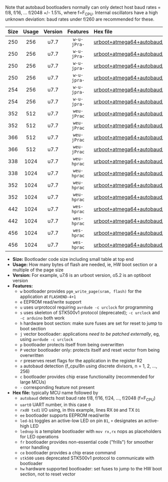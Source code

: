 Note that autobaud bootloaders normally can only detect host baud rates = f/8, f/16, ... f/2048 +/- 1.5%, where f=F<sub>CPU</sub>. Internal oscillators have a high unknown deviation: baud rates under f/260 are recommended for these.

|Size|Usage|Version|Features|Hex file|
|:-:|:-:|:-:|:-:|:--|
|250|256|u7.7|`w-u-jPra-`|[urboot+atmega64+autobaud_uart0_rxe0_txe1_led+b5.hex](https://raw.githubusercontent.com/stefanrueger/urboot.hex/main/mcus/atmega64/autobaud/urboot+atmega64+autobaud_uart0_rxe0_txe1_led+b5.hex)|
|250|256|u7.7|`w-u-jPra-`|[urboot+atmega64+autobaud_uart0_rxe0_txe1_lednop.hex](https://raw.githubusercontent.com/stefanrueger/urboot.hex/main/mcus/atmega64/autobaud/urboot+atmega64+autobaud_uart0_rxe0_txe1_lednop.hex)|
|250|256|u7.7|`w-u-jpra-`|[urboot+atmega64+autobaud_uart1_rxd2_txd3_led+b5.hex](https://raw.githubusercontent.com/stefanrueger/urboot.hex/main/mcus/atmega64/autobaud/urboot+atmega64+autobaud_uart1_rxd2_txd3_led+b5.hex)|
|250|256|u7.7|`w-u-jpra-`|[urboot+atmega64+autobaud_uart1_rxd2_txd3_lednop.hex](https://raw.githubusercontent.com/stefanrueger/urboot.hex/main/mcus/atmega64/autobaud/urboot+atmega64+autobaud_uart1_rxd2_txd3_lednop.hex)|
|254|256|u7.7|`w-u-jpra-`|[urboot+atmega64+autobaud_uart0_rxe0_txe1_led+b5_fr.hex](https://raw.githubusercontent.com/stefanrueger/urboot.hex/main/mcus/atmega64/autobaud/urboot+atmega64+autobaud_uart0_rxe0_txe1_led+b5_fr.hex)|
|254|256|u7.7|`w-u-jpra-`|[urboot+atmega64+autobaud_uart0_rxe0_txe1_lednop_fr.hex](https://raw.githubusercontent.com/stefanrueger/urboot.hex/main/mcus/atmega64/autobaud/urboot+atmega64+autobaud_uart0_rxe0_txe1_lednop_fr.hex)|
|352|512|u7.7|`weu-jPrac`|[urboot+atmega64+autobaud_uart0_rxe0_txe1_ee_led+b5_fr_ce.hex](https://raw.githubusercontent.com/stefanrueger/urboot.hex/main/mcus/atmega64/autobaud/urboot+atmega64+autobaud_uart0_rxe0_txe1_ee_led+b5_fr_ce.hex)|
|352|512|u7.7|`weu-jPrac`|[urboot+atmega64+autobaud_uart0_rxe0_txe1_ee_lednop_fr_ce.hex](https://raw.githubusercontent.com/stefanrueger/urboot.hex/main/mcus/atmega64/autobaud/urboot+atmega64+autobaud_uart0_rxe0_txe1_ee_lednop_fr_ce.hex)|
|366|512|u7.7|`weu-jPrac`|[urboot+atmega64+autobaud_uart1_rxd2_txd3_ee_led+b5_fr_ce.hex](https://raw.githubusercontent.com/stefanrueger/urboot.hex/main/mcus/atmega64/autobaud/urboot+atmega64+autobaud_uart1_rxd2_txd3_ee_led+b5_fr_ce.hex)|
|366|512|u7.7|`weu-jPrac`|[urboot+atmega64+autobaud_uart1_rxd2_txd3_ee_lednop_fr_ce.hex](https://raw.githubusercontent.com/stefanrueger/urboot.hex/main/mcus/atmega64/autobaud/urboot+atmega64+autobaud_uart1_rxd2_txd3_ee_lednop_fr_ce.hex)|
|338|1024|u7.7|`weu-hprac`|[urboot+atmega64+autobaud_uart0_rxe0_txe1_ee_led+b5_fr_ce_hw.hex](https://raw.githubusercontent.com/stefanrueger/urboot.hex/main/mcus/atmega64/autobaud/urboot+atmega64+autobaud_uart0_rxe0_txe1_ee_led+b5_fr_ce_hw.hex)|
|338|1024|u7.7|`weu-hprac`|[urboot+atmega64+autobaud_uart0_rxe0_txe1_ee_lednop_fr_ce_hw.hex](https://raw.githubusercontent.com/stefanrueger/urboot.hex/main/mcus/atmega64/autobaud/urboot+atmega64+autobaud_uart0_rxe0_txe1_ee_lednop_fr_ce_hw.hex)|
|352|1024|u7.7|`weu-hprac`|[urboot+atmega64+autobaud_uart1_rxd2_txd3_ee_led+b5_fr_ce_hw.hex](https://raw.githubusercontent.com/stefanrueger/urboot.hex/main/mcus/atmega64/autobaud/urboot+atmega64+autobaud_uart1_rxd2_txd3_ee_led+b5_fr_ce_hw.hex)|
|352|1024|u7.7|`weu-hprac`|[urboot+atmega64+autobaud_uart1_rxd2_txd3_ee_lednop_fr_ce_hw.hex](https://raw.githubusercontent.com/stefanrueger/urboot.hex/main/mcus/atmega64/autobaud/urboot+atmega64+autobaud_uart1_rxd2_txd3_ee_lednop_fr_ce_hw.hex)|
|442|1024|u7.7|`wes-hprac`|[urboot+atmega64+autobaud_uart0_rxe0_txe1_ee_led+b5_fr_ce_stk500_hw.hex](https://raw.githubusercontent.com/stefanrueger/urboot.hex/main/mcus/atmega64/autobaud/urboot+atmega64+autobaud_uart0_rxe0_txe1_ee_led+b5_fr_ce_stk500_hw.hex)|
|442|1024|u7.7|`wes-hprac`|[urboot+atmega64+autobaud_uart0_rxe0_txe1_ee_lednop_fr_ce_stk500_hw.hex](https://raw.githubusercontent.com/stefanrueger/urboot.hex/main/mcus/atmega64/autobaud/urboot+atmega64+autobaud_uart0_rxe0_txe1_ee_lednop_fr_ce_stk500_hw.hex)|
|456|1024|u7.7|`wes-hprac`|[urboot+atmega64+autobaud_uart1_rxd2_txd3_ee_led+b5_fr_ce_stk500_hw.hex](https://raw.githubusercontent.com/stefanrueger/urboot.hex/main/mcus/atmega64/autobaud/urboot+atmega64+autobaud_uart1_rxd2_txd3_ee_led+b5_fr_ce_stk500_hw.hex)|
|456|1024|u7.7|`wes-hprac`|[urboot+atmega64+autobaud_uart1_rxd2_txd3_ee_lednop_fr_ce_stk500_hw.hex](https://raw.githubusercontent.com/stefanrueger/urboot.hex/main/mcus/atmega64/autobaud/urboot+atmega64+autobaud_uart1_rxd2_txd3_ee_lednop_fr_ce_stk500_hw.hex)|

- **Size:** Bootloader code size including small table at top end
- **Usage:** How many bytes of flash are needed, ie, HW boot section or a multiple of the page size
- **Version:** For example, u7.6 is an urboot version, o5.2 is an optiboot version
- **Features:**
  + `w` bootloader provides `pgm_write_page(sram, flash)` for the application at `FLASHEND-4+1`
  + `e` EEPROM read/write support
  + `u` uses urprotocol requiring `avrdude -c urclock` for programming
  + `s` uses skeleton of STK500v1 protocol (deprecated); `-c urclock` and `-c arduino` both work
  + `h` hardware boot section: make sure fuses are set for reset to jump to boot section
  + `j` vector bootloader: applications *need to be patched externally*, eg, using `avrdude -c urclock`
  + `p` bootloader protects itself from being overwritten
  + `P` vector bootloader only: protects itself and reset vector from being overwritten
  + `r` preserves reset flags for the application in the register R2
  + `a` autobaud detection (f_cpu/8n using discrete divisors, n = 1, 2, ..., 256)
  + `c` bootloader provides chip erase functionality (recommended for large MCUs)
  + `-` corresponding feature not present
- **Hex file:** typically MCU name followed by
  + `autobaud` detects host baud rate f/8, f/16, f/24, ..., f/2048 (f=F<sub>CPU</sub>)
  + `uart0` UART number, in this case `0`
  + `rxd0 txd1` I/O using, in this example, lines RX `D0` and TX `D1`
  + `ee` bootloader supports EEPROM read/write
  + `led-b1` toggles an active-low LED on pin `B1`, `+` designates an active-high LED
  + `lednop` is a template bootloader with `mov rx,rx` nops as placeholders for LED operations
  + `fr` bootloader provides non-essential code ("frills") for smoother error handling
  + `ce` bootloader provides a chip erase command
  + `stk500` uses deprecated STK500v1 protocol to communicate with bootloader
  + `hw` hardware supported bootloader: set fuses to jump to the HW boot section, not to reset vector
